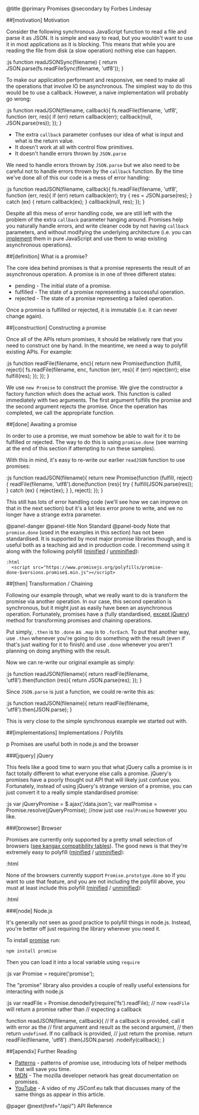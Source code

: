 @title
  @primary
    Promises
  @secondary
    by Forbes Lindesay

##[motivation] Motivation

Consider the following synchronous JavaScript function to read a
file and parse it as JSON. It is simple and easy to read, but you
wouldn't want to use it in most applications as it is blocking.
This means that while you are reading the file from disk (a slow
operation) nothing else can happen.

:js
  function readJSONSync(filename) {
    return JSON.parse(fs.readFileSync(filename, 'utf8'));
  }

To make our application performant and responsive, we need to make
all the operations that involve IO be asynchronous. The simplest
way to do this would be to use a callback. However, a naive
implementation will probably go wrong:

:js
  function readJSON(filename, callback){
    fs.readFile(filename, 'utf8', function (err, res){
      if (err) return callback(err);
      callback(null, JSON.parse(res));
    });
  }

 - The extra `callback` parameter confuses our idea of what is input and what is the return value.
 - It doesn't work at all with control flow primitives.
 - It doesn't handle errors thrown by `JSON.parse`

We need to handle errors thrown by `JSON.parse` but we
also need to be careful not to handle errors thrown by the
`callback` function.  By the time we've done all of this
our code is a mess of error handling:

:js
  function readJSON(filename, callback){
    fs.readFile(filename, 'utf8', function (err, res){
      if (err) return callback(err);
      try {
        res = JSON.parse(res);
      } catch (ex) {
        return callback(ex);
      }
      callback(null, res);
    });
  }

Despite all this mess of error handling code, we are still
left with the problem of the extra `callback` parameter
hanging around. Promises help you naturally handle errors, and
write cleaner code by not having `callback` parameters,
and without modifying the underlying architecture (i.e. you can
[implement](/implementing/) them in pure JavaScript
and use them to wrap existing asynchronous operations).

##[definition] What is a promise?

The core idea behind promises is that a promise represents the
result of an asynchronous operation. A promise is in one of
three different states:

 - pending - The initial state of a promise.
 - fulfilled - The state of a promise representing a successful operation.
 - rejected - The state of a promise representing a failed operation.

Once a promise is fulfilled or rejected, it is immutable (i.e. it can
never change again).

##[construction] Constructing a promise

Once all of the APIs return promises, it should be relatively rare
that you need to construct one by hand. In the meantime, we need
a way to polyfill existing APIs.  For example:

:js
  function readFile(filename, enc){
    return new Promise(function (fulfill, reject){
      fs.readFile(filename, enc, function (err, res){
        if (err) reject(err);
        else fulfill(res);
      });
    });
  }

We use `new Promise` to construct the promise. We give the
constructor a factory function which does the actual work. This
function is called immediately with two arguments. The first argument
fulfills the promise and the second argument rejects the promise.
Once the operation has completed, we call the appropriate function.

##[done] Awaiting a promise

In order to use a promise, we must somehow be able to wait for it
to be fulfilled or rejected. The way to do this is using
`promise.done` (see warning at the end of this section if
attempting to run these samples).

With this in mind, it's easy to re-write our earlier `readJSON`
function to use promises:

:js
  function readJSON(filename){
    return new Promise(function (fulfill, reject){
      readFile(filename, 'utf8').done(function (res){
        try {
          fulfill(JSON.parse(res));
        } catch (ex) {
          reject(ex);
        }
      }, reject);
    });
  }

This still has lots of error handling code (we'll see how we can
improve on that in the next section) but it's a lot less error
prone to write, and we no longer have a strange extra parameter.

@panel-danger
  @panel-title
    Non Standard
  @panel-body
    Note that `promise.done` (used in the examples in
    this section) has not been standardised. It is supported by most
    major promise libraries though, and is useful both as a teaching
    aid and in production code. I recommend using it along with the following polyfill ([minified](/polyfills/promise-done-$versions.promise$.min.js) / [unminified](/polyfills/promise-done-$versions.promise$.js)):

    :html
      <script src="https://www.promisejs.org/polyfills/promise-done-$versions.promise$.min.js"></script>

##[then] Transformation / Chaining

Following our example through, what we really want to do is transform
the promise via another operation. In our case, this second operation
is synchronous, but it might just as easily have been an asynchronous
operation. Fortunately, promises have a (fully standardised,
[except jQuery](#jquery)) method for transforming promises
and chaining operations.

Put simply, `.then` is to `.done` as `.map` is to `.forEach`. To put that another
way, use `.then` whenever you're going to do something with the result
(even if that's just waiting for it to finish) and use `.done`
whenever you aren't planning on doing anything with the result.

Now we can re-write our original example as simply:

:js
  function readJSON(filename){
    return readFile(filename, 'utf8').then(function (res){
      return JSON.parse(res);
    });
  }

Since `JSON.parse` is just a function, we could re-write this as:

:js
  function readJSON(filename){
    return readFile(filename, 'utf8').then(JSON.parse);
  }

This is very close to the simple synchronous example we started out with.

##[implementations] Implementations / Polyfills

p Promises are useful both in node.js and the browser

###[jquery] jQuery

This feels like a good time to warn you that what jQuery calls a promise is in fact totally different
to what everyone else calls a promise. jQuery's promises have a poorly thought out API that will likely just
confuse you. Fortunately, instead of using jQuery's strange version of a promise, you can just
convert it to a really simple standardised promise:

:js
  var jQueryPromise = $.ajax('/data.json');
  var realPromise = Promise.resolve(jQueryPromise);
  //now just use `realPromise` however you like.

###[browser] Browser

Promises are currently only supported by a pretty small selection of browsers
([see kangax compatibility tables](http://kangax.github.io/es5-compat-table/es6/#Promise)).
The good news is that they're extremely easy to polyfill ([minified](/polyfills/promise-$versions.promise$.min.js) / [unminified](/polyfills/promise-$versions.promise$.js)):

:html
  <script src="https://www.promisejs.org/polyfills/promise-$versions.promise$.min.js"></script>

None of the browsers currently support `Promise.prototype.done`
so if you want to use that feature, and you are not including the
polyfill above, you must at least include this polyfill ([minified](/polyfills/promise-done-$versions.promise$.min.js) / [unminified](/polyfills/promise-done-$versions.promise$.js)):

:html
  <script src="https://www.promisejs.org/polyfills/promise-done-$versions.promise$.min.js"></script>

###[node] Node.js

It's generally not seen as good practice to polyfill things in node.js. Instead, you're better off just requiring the library wherever you need it.

To install [promise](https://github.com/then/promise) run:

```
npm install promise
```

Then you can load it into a local variable using `require`

:js
  var Promise = require('promise');

The "promise" library also provides a couple of really useful extensions for interacting with node.js

:js
  var readFile = Promise.denodeify(require('fs').readFile);
  // now `readFile` will return a promise rather than
  // expecting a callback

  function readJSON(filename, callback){
    // If a callback is provided, call it with error as the
    // first argument and result as the second argument,
    // then return `undefined`. If no callback is provided,
    // just return the promise.
    return readFile(filename, 'utf8')
      .then(JSON.parse)
      .nodeify(callback);
  }

##[apendix] Further Reading

 - [Patterns](/patterns/) - patterns of promise use, introducing lots of helper methods that will save you time.
 - [MDN](https://developer.mozilla.org/en-US/docs/Web/JavaScript/Reference/Global_Objects/Promise) - The mozilla developer network has great documentation on promises.
 - [YouTube](https://www.youtube.com/watch?v=qbKWsbJ76-s) - A video of my JSConf.eu talk that discusses many of the same things as appear in this article.

@pager
  @next(href="/api/")
    API Reference
